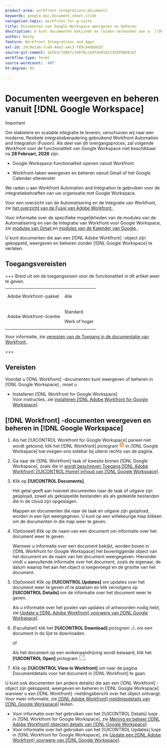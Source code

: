 ```yaml
---
product-area: workfront-integrations;documents
keywords: google,doc,document,sheet,slide
navigation-topic: workfront-for-g-suite
title: Documenten van Google Workspace weergeven en beheren
description: U kunt documenten bekijken en leiden verbonden aan a  [!DNL Adobe Workfront]  voorwerp zonder Google Workspace te verlaten.
author: Becky
feature: Workfront Integrations and Apps
exl-id: 20c9e1a6-fce0-44a2-a4c3-f89c94db6635
source-git-commit: 1e5b3c7d087c34870ccb0f4e65021358f08b81bf
workflow-type: tm+mt
source-wordcount: '487'
ht-degree: 0%

---
```


# Documenten weergeven en beheren vanuit [!DNL Google Workspace]

>[!IMPORTANT]
>
>Om stabielere en scalable integratie te leveren, verschuiven wij naar een moderne, flexibele integratiebenadering gebruikend Workfront Automation and Integration (Fusion). Als deel van dit overgangsproces, zal volgende Workfront voor de functionaliteit van Google Workspace niet beschikbaar na **28 Februari, 2026** zijn:
>
>* Google Workspace-functionaliteit openen vanuit Workfront
>
>* Workfront-taken weergeven en beheren vanuit Gmail of het Google Calendar-sitevenster
>
>We raden u aan Workfront Automation and Integration te gebruiken voor de integratiebehoeften van uw organisatie met Google Workspace.
>
>Voor een overzicht van de Automatisering en de Integratie van Workfront, zie [ het overzicht van de Fusie van Adobe Workfront ](https://experienceleague.adobe.com/en/docs/workfront-fusion/using/get-started-with-fusion/understand-workfront-fusion/workfront-fusion-overview).
>
>Voor informatie over de specifieke mogelijkheden van de modules van de Automatisering en van de Integratie van Workfront voor Google Workspace, zie [ modules van Gmail ](https://experienceleague.adobe.com/en/docs/workfront-fusion/using/references/apps-and-their-modules/third-party-app-connectors/gmail-modules) en [ modules van de Kalender van Google ](https://experienceleague.adobe.com/en/docs/workfront-fusion/using/references/apps-and-their-modules/third-party-app-connectors/google-calendar-modules).

U kunt documenten die aan een [!DNL Adobe Workfront] -object zijn gekoppeld, weergeven en beheren zonder [!DNL Google Workspace] te verlaten.

## Toegangsvereisten

+++ Breid uit om de toegangseisen voor de functionaliteit in dit artikel weer te geven.

<table style="table-layout:auto"> 
 <col> 
 <col> 
 <tbody> 
  <tr> 
   <td role="rowheader">Adobe Workfront-pakket</td> 
   <td> <p>Alle</p> </td> 
  </tr> 
  <tr> 
   <td role="rowheader">Adobe Workfront-licentie</td> 
   <td> <p>Standard</p><p>Werk of hoger</p>
  </tr> 
 </tbody> 
</table>

Voor informatie, zie [ vereisten van de Toegang in de documentatie van Workfront ](/help/quicksilver/administration-and-setup/add-users/access-levels-and-object-permissions/access-level-requirements-in-documentation.md).

+++

## Vereisten

Voordat u [!DNL Workfront] -documenten kunt weergeven of beheren in [!DNL Google Workspace] , moet u

* Installeren [!DNL Workfront for Google Workspace]\
   Voor instructies, zie [ installeren  [!DNL Adobe Workfront for Google Workspace]](../../workfront-integrations-and-apps/workfront-for-g-suite/install-workfront-for-gsuite.md).

## [!DNL Workfront] -documenten weergeven en beheren in [!DNL Google Workspace]

1. Als het [!UICONTROL Workfront for Google Workspace] paneel niet wordt getoond, klik het [!DNL Workfront] pictogram ![ pictogram van Workfront ](assets/wf-lion-icon.png) in [!DNL Google Workspace] toe:voegen-ons sidebar bij uiterst rechts van de pagina.
1. Ga naar de [!DNL Workfront] taak of kwestie binnen [!DNL Google Workspace], zoals die in [ wordt beschreven Toegang  [!DNL Adobe Workfront] [!UICONTROL Home] inhoud van  [!DNL Google Workspace]](../../workfront-integrations-and-apps/workfront-for-g-suite/access-wf-home-content-from-g-suite.md).
1. Klik op **[!UICONTROL Documents]**.

   Het getal geeft aan hoeveel documenten naar de taak of uitgave zijn geüpload, zowel als gekoppelde bestanden als als gedeelde bestanden die in de cloud zijn opgeslagen.

   Mappen en documenten die naar de taak en uitgave zijn geüpload, worden in een lijst weergegeven. U kunt op een willekeurige map klikken om de documenten in die map weer te geven.

1. (Optioneel) Klik op de naam van een document om informatie over het document weer te geven.

   Wanneer u informatie over een document bekijkt, worden boven in [!DNL Workfront for Google Workspace] het bovenliggende object van het document en de naam van het document weergegeven. Hieronder vindt u aanvullende informatie over het document, zoals de eigenaar, de datum waarop het aan het object is toegevoegd en de grootte van het document.

1. (Optioneel) Klik op **[!UICONTROL Updates]** om updates over het document weer te geven of te plaatsen en klik vervolgens op **[!UICONTROL Details]** om de informatie over het document weer te geven.

   Als u informatie over het posten van updates of antwoorden nodig hebt, zie [ Update a  [!DNL Adobe Workfront]  voorwerp van  [!DNL Google Workspace]](../../workfront-integrations-and-apps/workfront-for-g-suite/update-a-workfront-object-in-gsuite.md).

1. (Facultatief) klik het **[!UICONTROL Download]** pictogram ![ pictogram van de Download ](assets/download-icon.png) om een document in de lijst te downloaden.

   of

   Als het document op een wolkenaandrijving wordt bewaard, klik het **[!UICONTROL Open]** pictogram ![ Open pictogram ](assets/open-icon.png).

1. Klik op **[!UICONTROL View in Workfront]** om naar de pagina Documentdetails voor het document in [!DNL Workfront] te gaan.

U kunt ook documenten (en andere details) die aan een [!DNL Workfront] -object zijn gekoppeld, weergeven en beheren in [!DNL Google Workspace] wanneer u een [!DNL Workfront] -meldingsbericht over het object ontvangt. Voor meer informatie, zie [  [!DNL Adobe Workfront]  meldingsdetails van  [!DNL Google Workspace]](../../workfront-integrations-and-apps/workfront-for-g-suite/manage-wf-email-notification-details-in-gsuite.md) leiden.

* Voor informatie over het gebruiken van het [!UICONTROL Details] lusje in [!DNL Workfront for Google Workspace], zie [ Mening en beheer  [!DNL Adobe Workfront]  objecten details van  [!DNL Google Workspace]](../../workfront-integrations-and-apps/workfront-for-g-suite/view-manage-work-item-details-in-gsuite.md).
* Voor informatie over het gebruiken van het [!UICONTROL Updates] lusje in [!DNL Workfront for Google Workspace], zie [ Update een  [!DNL Adobe Workfront]  voorwerp van  [!DNL Google Workspace]](../../workfront-integrations-and-apps/workfront-for-g-suite/update-a-workfront-object-in-gsuite.md).
